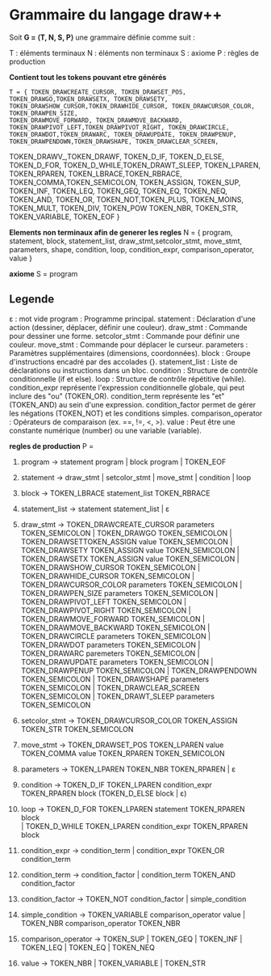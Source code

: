 # Grammaire du langage draw++

Soit **G = ⟨T, N, S, P⟩** une grammaire définie comme suit :

T : éléments terminaux
N : éléments non terminaux
S : axiome
P : règles de production


**Contient tout les tokens pouvant etre générés**

    T = { TOKEN_DRAWCREATE_CURSOR, TOKEN_DRAWSET_POS, TOKEN_DRAWGO,TOKEN_DRAWSETX, TOKEN_DRAWSETY, TOKEN_DRAWSHOW_CURSOR,TOKEN_DRAWHIDE_CURSOR, TOKEN_DRAWCURSOR_COLOR, TOKEN_DRAWPEN_SIZE,
    TOKEN_DRAWMOVE_FORWARD, TOKEN_DRAWMOVE_BACKWARD, TOKEN_DRAWPIVOT_LEFT,TOKEN_DRAWPIVOT_RIGHT, TOKEN_DRAWCIRCLE, TOKEN_DRAWDOT,TOKEN_DRAWARC, TOKEN_DRAWUPDATE, TOKEN_DRAWPENUP, TOKEN_DRAWPENDOWN,TOKEN_DRAWSHAPE, TOKEN_DRAWCLEAR_SCREEN,
TOKEN_DRAWV_,TOKEN_DRAWF, TOKEN_D_IF, TOKEN_D_ELSE, TOKEN_D_FOR, TOKEN_D_WHILE,TOKEN_DRAWT_SLEEP, TOKEN_LPAREN, TOKEN_RPAREN, TOKEN_LBRACE,TOKEN_RBRACE, TOKEN_COMMA,TOKEN_SEMICOLON, TOKEN_ASSIGN, TOKEN_SUP, TOKEN_INF, TOKEN_LEQ, TOKEN_GEQ, TOKEN_EQ, TOKEN_NEQ, TOKEN_AND, TOKEN_OR, TOKEN_NOT,TOKEN_PLUS, TOKEN_MOINS, TOKEN_MULT, TOKEN_DIV, TOKEN_POW TOKEN_NBR, TOKEN_STR, TOKEN_VARIABLE, TOKEN_EOF }

**Elements non terminaux afin de generer les regles**
N = { program, statement, block, statement_list, draw_stmt,setcolor_stmt, move_stmt, parameters, shape, condition,
loop, condition_expr, comparison_operator, value }

**axiome**
S = program

## Legende

ε : mot vide
program : Programme principal.
statement : Déclaration d'une action (dessiner, déplacer, définir une couleur).
draw_stmt : Commande pour dessiner une forme.
setcolor_stmt : Commande pour définir une couleur.
move_stmt : Commande pour déplacer le curseur.
parameters : Paramètres supplémentaires (dimensions, coordonnées).
block : Groupe d'instructions encadré par des accolades {}.
statement_list : Liste de déclarations ou instructions dans un bloc.
condition : Structure de contrôle conditionnelle (if et else).
loop : Structure de contrôle répétitive (while).
condition_expr représente l'expression conditionnelle globale, qui peut inclure des "ou" (TOKEN_OR).
condition_term représente les "et" (TOKEN_AND) au sein d'une expression.
condition_factor permet de gérer les négations (TOKEN_NOT) et les conditions simples.
comparison_operator : Opérateurs de comparaison (ex. ==, !=, <, >).
value : Peut être une constante numérique (number) ou une variable (variable).

**regles de production**
P =
  1. program → statement program | block program | TOKEN_EOF

  2. statement → draw_stmt | setcolor_stmt | move_stmt | condition | loop

  3. block → TOKEN_LBRACE statement_list TOKEN_RBRACE

  4. statement_list → statement statement_list | ε

  5. draw_stmt → TOKEN_DRAWCREATE_CURSOR parameters TOKEN_SEMICOLON
                | TOKEN_DRAWGO TOKEN_SEMICOLON
                | TOKEN_DRAWSETTOKEN_ASSIGN value TOKEN_SEMICOLON
                | TOKEN_DRAWSETY TOKEN_ASSIGN value TOKEN_SEMICOLON
                | TOKEN_DRAWSETX TOKEN_ASSIGN value TOKEN_SEMICOLON
                | TOKEN_DRAWSHOW_CURSOR TOKEN_SEMICOLON
                | TOKEN_DRAWHIDE_CURSOR TOKEN_SEMICOLON
                | TOKEN_DRAWCURSOR_COLOR parameters TOKEN_SEMICOLON
                | TOKEN_DRAWPEN_SIZE parameters TOKEN_SEMICOLON
                | TOKEN_DRAWPIVOT_LEFT TOKEN_SEMICOLON
                | TOKEN_DRAWPIVOT_RIGHT TOKEN_SEMICOLON
                | TOKEN_DRAWMOVE_FORWARD TOKEN_SEMICOLON
                | TOKEN_DRAWMOVE_BACKWARD TOKEN_SEMICOLON
                | TOKEN_DRAWCIRCLE parameters TOKEN_SEMICOLON
                | TOKEN_DRAWDOT parameters TOKEN_SEMICOLON
                | TOKEN_DRAWARC paremeters TOKEN_SEMICOLON
                | TOKEN_DRAWUPDATE parameters TOKEN_SEMICOLON
                | TOKEN_DRAWPENUP TOKEN_SEMICOLON
                | TOKEN_DRAWPENDOWN TOKEN_SEMICOLON
                | TOKEN_DRAWSHAPE parameters TOKEN_SEMICOLON
                | TOKEN_DRAWCLEAR_SCREEN TOKEN_SEMICOLON
                | TOKEN_DRAWT_SLEEP parameters TOKEN_SEMICOLON

  6. setcolor_stmt → TOKEN_DRAWCURSOR_COLOR TOKEN_ASSIGN TOKEN_STR TOKEN_SEMICOLON

  7. move_stmt → TOKEN_DRAWSET_POS TOKEN_LPAREN value TOKEN_COMMA value TOKEN_RPAREN TOKEN_SEMICOLON    

  8. parameters → TOKEN_LPAREN TOKEN_NBR TOKEN_RPAREN | ε

  10. condition → TOKEN_D_IF TOKEN_LPAREN condition_expr TOKEN_RPAREN block (TOKEN_D_ELSE block | ε)

  11. loop → TOKEN_D_FOR TOKEN_LPAREN statement TOKEN_RPAREN block          
            | TOKEN_D_WHILE TOKEN_LPAREN condition_expr TOKEN_RPAREN block

  12. condition_expr → condition_term
                      | condition_expr TOKEN_OR condition_term

  13. condition_term → condition_factor
                      | condition_term TOKEN_AND condition_factor

  14. condition_factor → TOKEN_NOT condition_factor
                        | simple_condition

  15. simple_condition → TOKEN_VARIABLE comparison_operator value
                        | TOKEN_NBR comparison_operator TOKEN_NBR

  16. comparison_operator → TOKEN_SUP 
                            | TOKEN_GEQ
                            | TOKEN_INF 
                            | TOKEN_LEQ 
                            | TOKEN_EQ
                            | TOKEN_NEQ

  17. value → TOKEN_NBR | TOKEN_VARIABLE | TOKEN_STR


